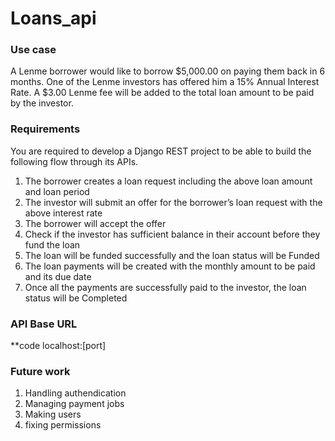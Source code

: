 # Loans_api

### Use case
A Lenme borrower would like to borrow $5,000.00 on paying them back in 6 months. One of the Lenme investors has offered him a 15% Annual Interest Rate. A $3.00 Lenme fee will be added to the total loan amount to be paid by the investor.  

### Requirements
You are required to develop a Django REST project to be able to build the following flow through its
APIs.
 
1. The borrower creates a loan request including the above loan amount and loan period 
2. The investor will submit an offer for the borrower’s loan request with the above interest rate
3. The borrower will accept the offer
4. Check if the investor has sufficient balance in their account before they fund the loan
5. The loan will be funded successfully and the loan status will be Funded
6. The loan payments will be created with the monthly amount to be paid and its due date
7. Once all the payments are successfully paid to the investor, the loan status will be Completed

### API Base URL
**code localhost:[port]

### Future work
1. Handling authendication
2. Managing payment jobs
3. Making users
4. fixing permissions
